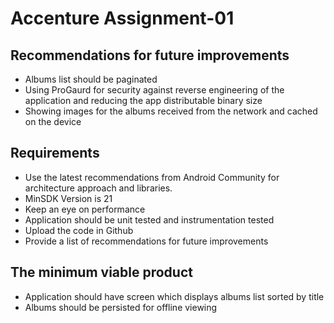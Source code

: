 # Accenture Assignment-01


## Recommendations for future improvements
- Albums list should be paginated
- Using ProGaurd for security against reverse engineering of the application and reducing the app distributable binary size
- Showing images for the albums received from the network and cached on the device

## Requirements
- Use the latest recommendations from Android Community for
architecture approach and libraries.
- MinSDK Version is 21
- Keep an eye on performance
- Application should be unit tested and instrumentation tested
- Upload the code in Github
- Provide a list of recommendations for future improvements

## The minimum viable product
- Application should have screen which displays albums list sorted by
title
- Albums should be persisted for offline viewing